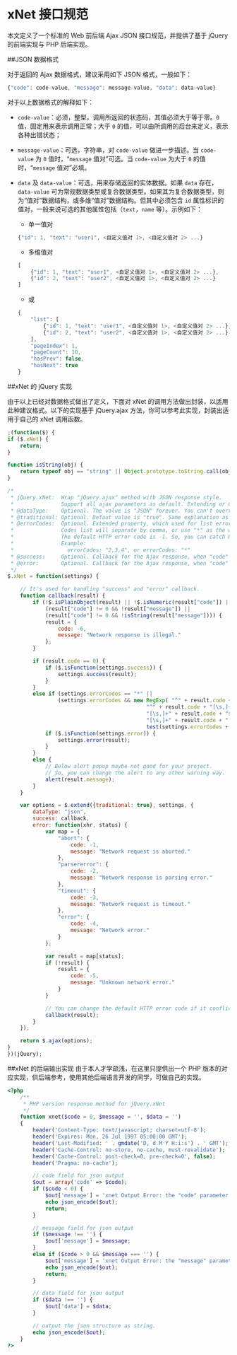# xNet 接口规范

本文定义了一个标准的 Web 前后端 Ajax JSON 接口规范，并提供了基于 jQuery 的前端实现与 PHP 后端实现。

##JSON 数据格式

对于返回的 Ajax 数据格式，建议采用如下 JSON 格式，一般如下：

```javascript
{"code": code-value, "message": message-value, "data": data-value}
```

对于以上数据格式的解释如下：

+ ```code-value```：必须，整型，调用所返回的状态码，其值必须大于等于零。```0``` 值，固定用来表示调用正常；大于 ```0``` 的值，可以由所调用的后台来定义，表示各种出错状态；
+ ```message-value```：可选，字符串，对 ```code-value``` 做进一步描述。当 ```code-value``` 为 ```0``` 值时，“```message``` 值对”可选。当 ```code-value``` 为大于 ```0``` 的值时，“```message``` 值对”必填。
+ ```data``` 及 ```data-value```：可选，用来存储返回的实体数据。如果 ```data``` 存在，```data-value``` 可为常规数据类型或复合数据类型。如果其为复合数据类型，则为“值对”数据结构，或多维“值对”数据结构。但其中必须包含 ```id``` 属性标识的值对，一般来说可选的其他属性包括（```text```，```name``` 等）。示例如下：

	+ 单一值对

	```javascript
	{"id": 1, "text": "user1", <自定义值对 1>, <自定义值对 2> ...}
	```

	+ 多维值对

	```javascript
	[
	    {"id": 1, "text": "user1", <自定义值对 1>, <自定义值对 2> ...},
	    {"id": 2, "text": "user2", <自定义值对 1>, <自定义值对 2> ...}
	]
	```

	+ 或

	```javascript
	{
	    "list": [
	        {"id": 1, "text": "user1", <自定义值对 1>, <自定义值对 2> ...},
	        {"id": 2, "text": "user2", <自定义值对 1>, <自定义值对 2> ...}
	    ],
	    "pageIndex": 1,
	    "pageCount": 10,
	    "hasPrev": false,
	    "hasNext": true
	}
	```

##xNet 的 jQuery 实现

由于以上已经对数据格式做出了定义，下面对 xNet 的调用方法做出封装，以适用此种建议格式。以下的实现基于 jQuery.ajax 方法，你可以参考此实现，封装出适用于自己的 xNet 调用函数。

```javascript
;(function($) {
if ($.xNet) {
	return;
}

function isString(obj) {
	return typeof obj == "string" || Object.prototype.toString.call(obj) === "[object String]";
}

/*
 * jQuery.xNet:  Wrap "jQuery.ajax" method with JSON response style.
 *               Support all ajax parameters as default. Extending or Changing below parameters' usage.
 * @dataType:    Optional. The value is "JSON" forever. You can't override it.
 * @traditional: Optional. Defaut value is "true". Same explanation as "jQuery.ajax" method.
 * @errorCodes:  Optional. Extended property, which used for list error codes you want to catching.
 *               Codes list will separate by comma, or use "*" as the wildcard.
 *               The default HTTP error code is -1. So, you can catch HTTP error also.
 *               Example:
 *                 errorCodes: "2,3,4", or errorCodes: "*"
 * @success:     Optional. Callback for the Ajax response, when "code" value is "0".
 * @error:       Optional. Callback for the Ajax response, when "code" value other than "0".
 */
$.xNet = function(settings) {

	// It's used for handling "success" and "error" callback.
	function callback(result) {
		if (!$.isPlainObject(result) || !$.isNumeric(result["code"]) ||
			(result["code"] != 0 && !result["message"]) ||
			(result["code"] != 0 && !isString(result["message"]))) {
			result = {
				code: -6,
				message: "Network response is illegal."
			};
		}

		if (result.code == 0) {
			if ($.isFunction(settings.success)) {
				settings.success(result);
			}
		}
		else if (settings.errorCodes == "*" ||
				(settings.errorCodes && new RegExp( "^" + result.code + "$|" +
											"^" + result.code + "[\s,]+|" +
											"[\s,]+" + result.code + "$|" +
											"[\s,]+" + result.code + "[\s,]+", "i").
											test(settings.errorCodes + ""))) {
			if ($.isFunction(settings.error)) {
				settings.error(result);
			}
		}
		else {
			// Below alert popup maybe not good for your project.
			// So, you can change the alert to any other warning way.
			alert(result.message);
		}
	}

	var options = $.extend({traditional: true}, settings, {
		dataType: "json",
		success: callback,
		error: function(xhr, status) {
			var map = {
				"abort": {
					code: -1,
					message: "Network request is aborted."
				},
				"parsererror": {
					code: -2,
					message: "Network response is parsing error."
				},
				"timeout": {
					code: -3,
					message: "Network request is timeout."
				},
				"error": {
					code: -4,
					message: "Network error."
				}
			};

			var result = map[status];
			if (!result) {
				result = {
					code: -5,
					message: "Unknown network error."
				}
			}

			// You can change the default HTTP error code if it conflict.
			callback(result);
		}
	});

	return $.ajax(options);
}
})(jQuery);
```


##xNet 的后端输出实现
由于本人才学疏浅，在这里只提供出一个 PHP 版本的对应实现，供后端参考，使用其他后端语言开发的同学，可做自己的实现。

```php
<?php
    /**
     * PHP version response method for jQuery.xNet
     */
	function xnet($code = 0, $message = '', $data = '')
	{
		header('Content-Type: text/javascript; charset=utf-8');
		header('Expires: Mon, 26 Jul 1997 05:00:00 GMT');
		header('Last-Modified: ' . gmdate('D, d M Y H:i:s') . ' GMT');
		header('Cache-Control: no-store, no-cache, must-revalidate');
		header('Cache-Control: post-check=0, pre-check=0', false);
		header('Pragma: no-cache');

		// code field for json output
		$out = array('code' => $code);
		if ($code < 0) {
			$out['message'] = 'xnet Output Error: the "code" parameter should not less than 0.';
			echo json_encode($out);
			return;
		}

		// message field for json output
		if ($message !== '') {
			$out['message'] = $message;
		}
		else if ($code > 0 && $message === '') {
			$out['message'] = 'xnet Output Error: the "message" parameter should define if the "code" parameter great than 0.' ;
			echo json_encode($out);
			return;
		}

		// data field for json output
		if ($data !== '') {
			$out['data'] = $data;
		}

		// output the json structure as string.
		echo json_encode($out);
	}
?>
```